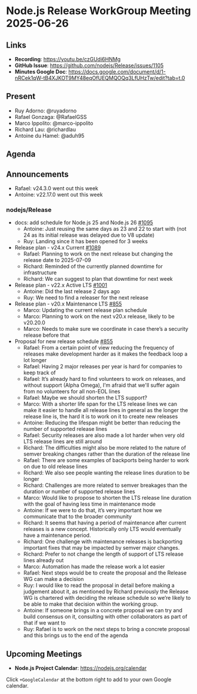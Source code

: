 # Node.js  Release WorkGroup Meeting 2025-06-26

## Links

* **Recording**: https://youtu.be/czGUdi6HNMg
* **GitHub Issue**: https://github.com/nodejs/Release/issues/1105
* **Minutes Google Doc**: https://docs.google.com/document/d/1-nRCek1qW-tB4XJKOT9MY48eqOfUEQMQOQq3LfUHzTw/edit?tab=t.0

## Present

* Ruy Adorno: @ruyadorno
* Rafael Gonzaga: @RafaelGSS
* Marco Ippolito: @marco-ippolito
* Richard Lau: @richardlau 
* Antoine du Hamel: @aduh95 

## Agenda

## Announcements
  * Rafael: v24.3.0 went out this week
  * Antoine: v22.17.0 went out this week

### nodejs/Release

* docs: add schedule for Node.js 25 and Node.js 26 [#1095](https://github.com/nodejs/Release/pull/1095)
  * Antoine: Just reusing the same days as 23 and 22 to start with (not 24 as its initial release was delayed due to V8 update)
  * Ruy: Landing since it has been opened for 3 weeks
* Release plan - v24.x Current [#1089](https://github.com/nodejs/Release/issues/1089)
  * Rafael: Planning to work on the next release but changing the release date to 2025-07-09
  * Richard: Reminded of the currently planned downtime for infrastructure
  * Richard: We can suggest to plan that downtime for next week
* Release plan - v22.x Active LTS [#1001](https://github.com/nodejs/Release/issues/1001)
  * Antoine: Did the last release 2 days ago
  * Ruy: We need to find a releaser for the next release
* Release plan - v20.x Maintenance LTS [#855](https://github.com/nodejs/Release/issues/855)
  * Marco: Updating the current release plan schedule
  * Marco: Planning to work on the next v20.x release, likely to be v20.20.0
  * Marco: Needs to make sure we coordinate in case there’s a security release before that
* Proposal for new release schedule [#855](https://github.com/nodejs/Release/issues/953)
  * Rafael: From a certain point of view reducing the frequency of releases make development harder as it makes the feedback loop a lot longer
  * Rafael: Having 2 major releases per year is hard for companies to keep track of
  * Rafael: It’s already hard to find volunteers to work on releases, and without support (Alpha Omega), I'm afraid that we'll suffer again from no volunteers for all non-EOL lines
  * Rafael: Maybe we should shorten the LTS support?
  * Marco: With a shorter life span for the LTS release lines we can make it easier to handle all release lines in general as the longer the release line is, the hard it is to work on it to create new releases
  * Antoine: Reducing the lifespan might be better than reducing the number of supported release lines
  * Rafael: Security releases are also made a lot harder when very old LTS release lines are still around
  * Richard: The difficulties might also be more related to the nature of semver breaking changes rather than the duration of the release line
  * Rafael: There are some examples of backports being harder to work on due to old release lines
  * Richard: We also see people wanting the release lines duration to be longer
  * Richard: Challenges are more related to semver breakages than the duration or number of supported release lines
  * Marco: Would like to propose to shorten the LTS release line duration with the goal of having less time in maintenance mode
  * Antoine: If we were to do that, it’s very important how we communicate that to the broader community
  * Richard: It seems that having a period of maintenance after current releases is a new concept. Historically only LTS would eventually have a maintenance period.
  * Richard: One challenge with maintenance releases is backporting important fixes that may be impacted by semver major changes.
  * Richard: Prefer to not change the length of support of LTS release lines already out
  * Marco: Automation has made the release work a lot easier
  * Rafael: Next steps would be to create the proposal and the Release WG can make a decision
  * Ruy: I would like to read the proposal in detail before making a judgement about it, as mentioned by Richard previously the Release WG is chartered with deciding the release schedule so we’re likely to be able to make that decision within the working group.
  * Antoine: If someone brings in a concrete proposal we can try and build consensus on it, consulting with other collaborators as part of that if we want to
  * Ruy: Rafael is to work on the next steps to bring a concrete proposal and this brings us to the end of the agenda

## Upcoming Meetings

* **Node.js Project Calendar**: <https://nodejs.org/calendar>

Click `+GoogleCalendar` at the bottom right to add to your own Google calendar.


